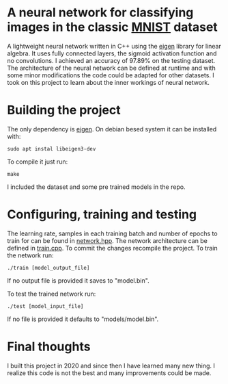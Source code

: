 # A neural network for classifying images in the classic [MNIST](https://en.wikipedia.org/wiki/MNIST_database) dataset
A lightweight neural network written in C++ using the [eigen](https://eigen.tuxfamily.org/index.php?title=Main_Page) library for linear algebra. It uses fully connected layers, the sigmoid activation function and no convolutions. I achieved an accuracy of 97.89% on the testing dataset. The architecture of the neural network can be defined at runtime and with some minor modifications the code could be adapted for other datasets. I took on this project to learn about the inner workings of neural network.
# Building the project
The only dependency is [eigen](https://eigen.tuxfamily.org/index.php?title=Main_Page).
On debian besed system it can be installed with:
```
sudo apt instal libeigen3-dev
```
To compile it just run:
```
make
```
I included the dataset and some pre trained models in the repo.

# Configuring, training and testing
The learning rate, samples in each training batch and number of epochs to train for can be found in [network.hpp](network.hpp).
The network architecture can be defined in [train.cpp](train.cpp).
To commit the changes recompile the project.
To train the network run:
```
./train [model_output_file]
```
If no output file is provided it saves to "model.bin".

To test the trained network run:
```
./test [model_input_file]
```
If no file is provided it defaults to "models/model.bin".
# Final thoughts
I built this project in 2020 and since then I have learned many new thing. I realize this code is not the best and many improvements could be made.
